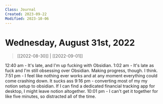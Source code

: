 ```yaml
---
Class: Journal
Created: 2023-09-22
Modified: 2023-10-06
---
```


# Wednesday, August 31st, 2022

> [[2022-08-30]] | [[2022-09-01]]

12:40 am - It's late, and I'm up fucking with Obsidian.
1:02 am - It's late as fuck and I'm still obsessing over Obsidian. Making progress, though. I think.
7:51 pm - I feel like nothing ever works and at any moment everything could come crashing down. It sucks ass
9:16 pm - converting most of my my notion setup to obsidian. If I can find a dedicated financial tracking app for desktop, I might leave notion altogether.
10:01 pm - I can't get it together for like five minutes, so distracted all of the time.

